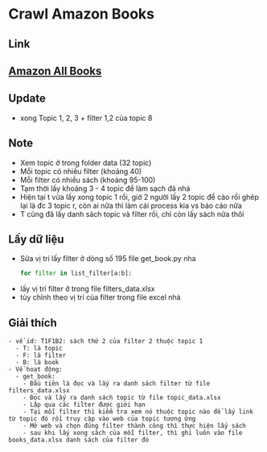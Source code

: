 
# Crawl Amazon Books

## Link
[Amazon All Books](https://www.amazon.com/books-used-books-textbooks/b/?ie=UTF8&node=283155&ref_=topnav_storetab_b)
---
## Update
  - xong Topic 1, 2, 3 + filter 1,2 của topic 8

## Note
  - Xem topic ở trong folder data (32 topic)
  - Mỗi topic có nhiều filter (khoảng 40)
  - Mỗi filter có nhiều sách (khoảng 95-100)
  - Tạm thời lấy khoảng 3 - 4 topic để làm sạch đã nhá
  - Hiện tại t vừa lấy xong topic 1 rồi, giờ 2 người lấy 2 topic để cào rồi ghép lại là đc 3 topic r, còn ai nữa thì làm cái process kia vs báo cáo nữa 
  - T cũng đã lấy danh sách topic và filter rồi, chỉ còn lấy sách nữa thôi
## Lấy dữ liệu
  
  - Sửa vị trí lấy filter ở dòng số 195 file get_book.py nha
    ```python
    for filter in list_filter[a:b]:
    ```
  - lấy vị trí filter ở trong file filters_data.xlsx
  - tùy chỉnh theo vị trí của filter trong file excel nhá
## Giải thích

    - về id: T1F1B2: sách thứ 2 của filter 2 thuộc topic 1
      - T: là topic
      - F: là filter
      - B: là book
    - Về hoạt động:
      - get_book:
        - Đầu tiên là đọc và lấy ra danh sách filter từ file filters_data.xlsx
        - Đọc và lấy ra danh sách topic từ file topic_data.xlsx
        - Lặp qua các filter được giới hạn 
        - Tại mỗi filter thì kiểm tra xem nó thuộc topic nào để lấy link từ topic đó rồi truy cập vào web của topic tương ứng
        - Mở web và chọn đúng filter thành công thì thực hiện lấy sách 
        - sau khi lấy xong sách của mỗi filter, thì ghi luôn vào file books_data.xlsx danh sách của filter đó


